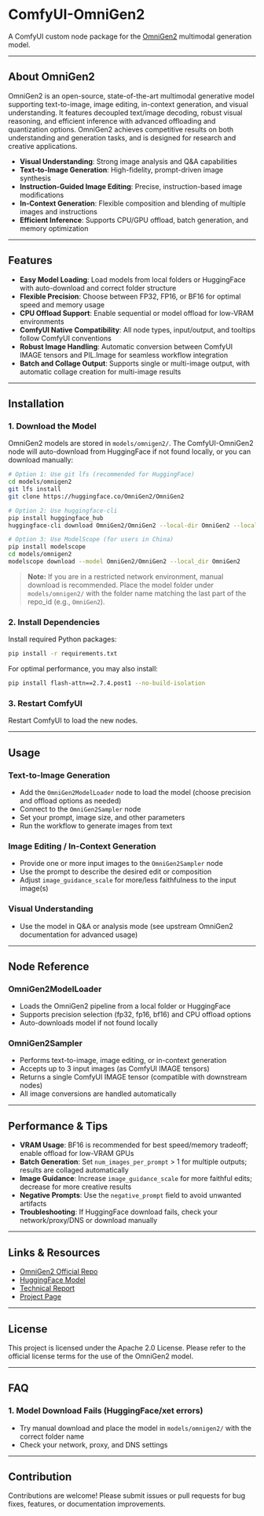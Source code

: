 # ComfyUI-OmniGen2

A ComfyUI custom node package for the [OmniGen2](https://github.com/VectorSpaceLab/OmniGen2) multimodal generation model.

---

## About OmniGen2

OmniGen2 is an open-source, state-of-the-art multimodal generative model supporting text-to-image, image editing, in-context generation, and visual understanding. It features decoupled text/image decoding, robust visual reasoning, and efficient inference with advanced offloading and quantization options. OmniGen2 achieves competitive results on both understanding and generation tasks, and is designed for research and creative applications.

- **Visual Understanding**: Strong image analysis and Q&A capabilities
- **Text-to-Image Generation**: High-fidelity, prompt-driven image synthesis
- **Instruction-Guided Image Editing**: Precise, instruction-based image modifications
- **In-Context Generation**: Flexible composition and blending of multiple images and instructions
- **Efficient Inference**: Supports CPU/GPU offload, batch generation, and memory optimization

---

## Features

- **Easy Model Loading**: Load models from local folders or HuggingFace with auto-download and correct folder structure
- **Flexible Precision**: Choose between FP32, FP16, or BF16 for optimal speed and memory usage
- **CPU Offload Support**: Enable sequential or model offload for low-VRAM environments
- **ComfyUI Native Compatibility**: All node types, input/output, and tooltips follow ComfyUI conventions
- **Robust Image Handling**: Automatic conversion between ComfyUI IMAGE tensors and PIL.Image for seamless workflow integration
- **Batch and Collage Output**: Supports single or multi-image output, with automatic collage creation for multi-image results

---

## Installation

### 1. Download the Model

OmniGen2 models are stored in `models/omnigen2/`. The ComfyUI-OmniGen2 node will auto-download from HuggingFace if not found locally, or you can download manually:

```bash
# Option 1: Use git lfs (recommended for HuggingFace)
cd models/omnigen2
git lfs install
git clone https://huggingface.co/OmniGen2/OmniGen2
```

```bash
# Option 2: Use huggingface-cli
pip install huggingface_hub
huggingface-cli download OmniGen2/OmniGen2 --local-dir OmniGen2 --local-dir-use-symlinks False
```

```bash
# Option 3: Use ModelScope (for users in China)
pip install modelscope
cd models/omnigen2
modelscope download --model OmniGen2/OmniGen2 --local_dir OmniGen2
```

> **Note:** If you are in a restricted network environment, manual download is recommended. Place the model folder under `models/omnigen2/` with the folder name matching the last part of the repo_id (e.g., `OmniGen2`).

### 2. Install Dependencies

Install required Python packages:

```bash
pip install -r requirements.txt
```

For optimal performance, you may also install:

```bash
pip install flash-attn==2.7.4.post1 --no-build-isolation
```

### 3. Restart ComfyUI

Restart ComfyUI to load the new nodes.

---

## Usage

### Text-to-Image Generation
- Add the `OmniGen2ModelLoader` node to load the model (choose precision and offload options as needed)
- Connect to the `OmniGen2Sampler` node
- Set your prompt, image size, and other parameters
- Run the workflow to generate images from text

### Image Editing / In-Context Generation
- Provide one or more input images to the `OmniGen2Sampler` node
- Use the prompt to describe the desired edit or composition
- Adjust `image_guidance_scale` for more/less faithfulness to the input image(s)

### Visual Understanding
- Use the model in Q&A or analysis mode (see upstream OmniGen2 documentation for advanced usage)

---

## Node Reference

### OmniGen2ModelLoader
- Loads the OmniGen2 pipeline from a local folder or HuggingFace
- Supports precision selection (fp32, fp16, bf16) and CPU offload options
- Auto-downloads model if not found locally

### OmniGen2Sampler
- Performs text-to-image, image editing, or in-context generation
- Accepts up to 3 input images (as ComfyUI IMAGE tensors)
- Returns a single ComfyUI IMAGE tensor (compatible with downstream nodes)
- All image conversions are handled automatically

---

## Performance & Tips

- **VRAM Usage**: BF16 is recommended for best speed/memory tradeoff; enable offload for low-VRAM GPUs
- **Batch Generation**: Set `num_images_per_prompt` > 1 for multiple outputs; results are collaged automatically
- **Image Guidance**: Increase `image_guidance_scale` for more faithful edits; decrease for more creative results
- **Negative Prompts**: Use the `negative_prompt` field to avoid unwanted artifacts
- **Troubleshooting**: If HuggingFace download fails, check your network/proxy/DNS or download manually

---

## Links & Resources

- [OmniGen2 Official Repo](https://github.com/VectorSpaceLab/OmniGen2)
- [HuggingFace Model](https://huggingface.co/OmniGen2/OmniGen2)
- [Technical Report](https://arxiv.org/abs/2506.18871)
- [Project Page](https://vectorspacelab.github.io/OmniGen2)

---

## License

This project is licensed under the Apache 2.0 License. Please refer to the official license terms for the use of the OmniGen2 model.

---

## FAQ

### 1. Model Download Fails (HuggingFace/xet errors)
- Try manual download and place the model in `models/omnigen2/` with the correct folder name
- Check your network, proxy, and DNS settings

---

## Contribution

Contributions are welcome! Please submit issues or pull requests for bug fixes, features, or documentation improvements.
